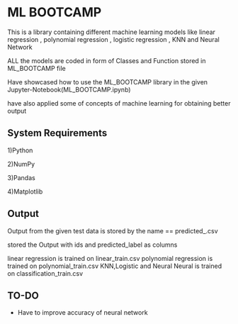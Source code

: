 # ML BOOTCAMP

This is a library containing different machine learning models like linear regression , polynomial regression , logistic regression , KNN and Neural Network

ALL the models are coded in form of Classes and Function stored in ML_BOOTCAMP file 

Have showcased how to use the ML_BOOTCAMP library in the given Jupyter-Notebook(ML_BOOTCAMP.ipynb)

have also applied some of concepts of machine learning for obtaining better output


## System Requirements
1)Python 

2)NumPy

3)Pandas

4)Matplotlib
## Output

Output from the given test data is stored by the name == predicted_<ML model used>.csv

stored the Output with ids and predicted_label as columns

linear regression is trained on linear_train.csv
polynomial regression is trained on polynomial_train.csv
KNN,Logistic and Neural Neural is trained on classification_train.csv 
## TO-DO

- Have to improve accuracy of neural network



